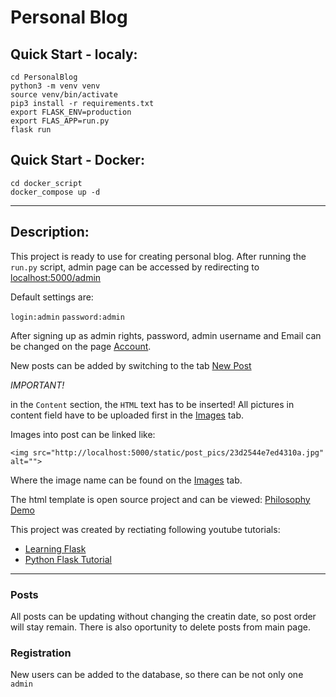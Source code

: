 # Personal Blog

## Quick Start - localy:

	cd PersonalBlog
	python3 -m venv venv
	source venv/bin/activate
	pip3 install -r requirements.txt
	export FLASK_ENV=production
	export FLAS_APP=run.py
	flask run

## Quick Start - Docker:
	
	cd docker_script
	docker_compose up -d

------------
## Description:

This project is ready to use for creating personal blog. After running the `run.py` script, admin page can be accessed by redirecting to [localhost:5000/admin](http://localhost:5000/admin "localhost:5000/admin")

Default settings are:

`login:admin`
`password:admin`

After signing up as admin rights, password, admin username and Email can be changed on the page [Account](http://localhost:5000/account "Account").

New posts can be added by switching to the tab [New Post](http://localhost:5000/post/new "New Post")

*IMPORTANT!*

in the `Content` section, the `HTML` text has to be inserted!
All pictures in content field have to be uploaded first in the [Images](http://localhost:5000/upload_images "Images") tab.

Images into post can be linked like:

`<img src="http://localhost:5000/static/post_pics/23d2544e7ed4310a.jpg"  alt="">`

Where the image name can be found on the [Images](http://localhost:5000/upload_images "Images") tab.

The html template is open source project and can be viewed: [Philosophy Demo](https://colorlib.com/wp/template/philosophy/ "Philosophy Demo")

This project was created by rectiating following youtube tutorials:

- [Learning Flask](https://www.youtube.com/watch?v=BUmUV8YOzgM&list=PLF2JzgCW6-YY_TZCmBrbOpgx5pSNBD0_L "Learning Flask")
- [Python Flask Tutorial](https://www.youtube.com/watch?v=MwZwr5Tvyxo&list=PL-osiE80TeTs4UjLw5MM6OjgkjFeUxCYH "Python Flask Tutorial")
------------

### Posts
All posts can be updating without changing the creatin date, so post order will stay remain.
There is also oportunity to delete posts from main page.

### Registration
New users can be added to the database, so there can be not only one `admin`



